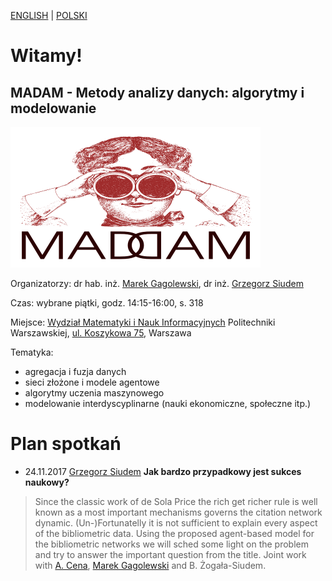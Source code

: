 [ENGLISH](index.html) | [POLSKI](index_pl.html)

# Witamy!

## MADAM - Metody analizy danych: algorytmy i modelowanie

  ![MADAM](madam_400_225.png)

Organizatorzy: dr hab. inż. [Marek Gagolewski](http://www.gagolewski.com), dr inż. [Grzegorz Siudem](http://www.if.pw.edu.pl/~siudem/)

Czas: wybrane piątki, godz. 14:15-16:00, s. 318

Miejsce: [Wydział Matematyki i Nauk Informacyjnych](https://ww2.mini.pw.edu.pl/) Politechniki Warszawskiej,
[ul. Koszykowa 75](https://goo.gl/maps/83p1mQsCmrz), Warszawa

Tematyka:

   * agregacja i fuzja danych
   * sieci złożone i modele agentowe
   * algorytmy uczenia maszynowego
   * modelowanie interdyscyplinarne (nauki ekonomiczne, społeczne itp.)

# Plan spotkań

* 24.11.2017 [Grzegorz Siudem](http://www.if.pw.edu.pl/~siudem/) **Jak bardzo przypadkowy jest sukces naukowy?**
> Since the classic work of de Sola Price the rich get richer rule is well known as a most important mechanisms governs the citation network dynamic. (Un-)Fortunatelly it is not sufficient to explain every aspect of the bibliometric data. Using the proposed agent-based model for the bibliometric networks we will sched some light on the problem and try  to answer the important question from the title.   Joint work with [A. Cena](http://cena.rexamine.com), [Marek Gagolewski](http://www.gagolewski.com) and B. Żogała-Siudem.
